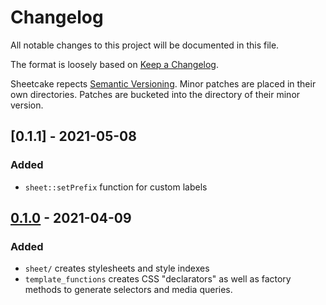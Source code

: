 # Changelog

All notable changes to this project will be documented in this file.

The format is loosely based on
[Keep a Changelog](https://keepachangelog.com/en/1.0.0/).

Sheetcake repects [Semantic Versioning](https://semver.org/spec/v2.0.0.html).
Minor patches are placed in their own directories. Patches are bucketed into the
directory of their minor version.

## [0.1.1] - 2021-05-08

### Added

- `sheet::setPrefix` function for custom labels

## [0.1.0] - 2021-04-09

### Added

- `sheet/` creates stylesheets and style indexes
- `template_functions` creates CSS "declarators" as well as factory methods to
  generate selectors and media queries.

[0.1.0]: https://github.com/taylor-vann/sheetcake/v0.1
